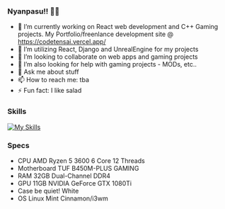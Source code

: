 ### Nyanpasu!! 👋😺
- 🔭 I’m currently working on React web development and C++ Gaming projects. My Portfolio/freenlance development site @ https://codetensai.vercel.app/
- 🌱 I’m utilizing React, Django and UnrealEngine for my projects
- 👯 I’m looking to collaborate on web apps and gaming projects
- 🤔 I’m also looking for help with gaming projects - MODs, etc..
- 💬 Ask me about stuff
- 📫 How to reach me: tba
- ⚡ Fun fact: I like salad

### Skills
[![My Skills](https://skillicons.dev/icons?i=git,kubernetes,docker,c,cpp,cs,vim,react,django,unreal,bash,htmx&perline=4)](https://skillicons.dev)

### Specs
- CPU AMD Ryzen 5 3600 6 Core 12 Threads 
- Motherboard TUF B450M-PLUS GAMING 
- RAM 32GB Dual-Channel DDR4 
- GPU 11GB NVIDIA GeForce GTX 1080Ti 
- Case be quiet! White 
- OS Linux Mint Cinnamon/i3wm
